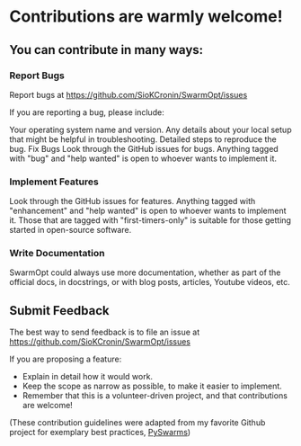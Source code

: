 # Contributions are warmly welcome!

## You can contribute in many ways:

### Report Bugs
Report bugs at https://github.com/SioKCronin/SwarmOpt/issues

If you are reporting a bug, please include:

Your operating system name and version.
Any details about your local setup that might be helpful in troubleshooting.
Detailed steps to reproduce the bug.
Fix Bugs
Look through the GitHub issues for bugs. Anything tagged with "bug" and "help wanted" is open to whoever wants to implement it.

### Implement Features
Look through the GitHub issues for features. Anything tagged with "enhancement" and "help wanted" is open to whoever wants to implement it. Those that are tagged with "first-timers-only" is suitable for those getting started in open-source software.

### Write Documentation
SwarmOpt could always use more documentation, whether as part of the official docs, in docstrings, or with blog posts, articles, Youtube videos, etc. 

## Submit Feedback
The best way to send feedback is to file an issue at https://github.com/SioKCronin/SwarmOpt/issues

If you are proposing a feature:

* Explain in detail how it would work.
* Keep the scope as narrow as possible, to make it easier to implement.
* Remember that this is a volunteer-driven project, and that contributions are welcome!

(These contribution guidelines were adapted from my favorite Github project for exemplary best practices, [PySwarms](https://github.com/ljvmiranda921/pyswarms))
